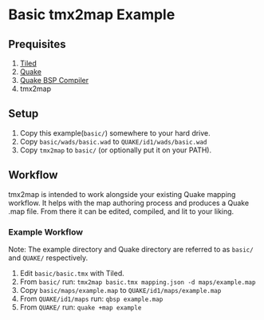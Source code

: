 # Basic tmx2map Example


## Prequisites

1. [Tiled](http://www.mapeditor.org/)
2. [Quake](http://store.steampowered.com/app/2310/QUAKE/)
3. [Quake BSP Compiler](https://ericwa.github.io/ericw-tools/)
4. tmx2map

## Setup
1. Copy this example(`basic/`) somewhere to your hard drive.
2. Copy `basic/wads/basic.wad` to `QUAKE/id1/wads/basic.wad`
3. Copy `tmx2map` to `basic/` (or optionally put it on your PATH).

## Workflow
tmx2map is intended to work alongside your existing Quake mapping workflow. It helps with the map authoring process and produces a Quake .map file. From there it can be edited, compiled, and lit to your liking.

### Example Workflow

Note: The example directory and Quake directory are referred to as `basic/` and `QUAKE/` respectively.

1. Edit `basic/basic.tmx` with Tiled.
2. From `basic/` run: `tmx2map basic.tmx mapping.json -d maps/example.map`
3. Copy `basic/maps/example.map` to `QUAKE/id1/maps/example.map`
4. From `QUAKE/id1/maps` run: `qbsp example.map`
5. From `QUAKE/` run: `quake +map example`
